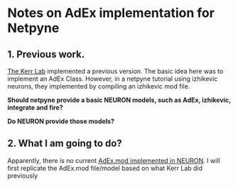 # Notes on AdEx implementation for Netpyne

## 1. Previous work. 
[The Kerr Lab](https://github.com/thekerrlab/netpyne/blob/add-adexp-example/doc/source/code/adExp.py) implemented a previous version.  The basic idea here was to implement an AdEx Class.  However, in a netpyne tutorial using izhikevic neurons, they implemented by compiling an izhikevic mod file.

   __Should netpyne provide a basic NEURON models, such as AdEx, izhikevic, integrate and fire?__

   __Do NEURON provide those models?__


## 2. What I am going to do?
Apparently, there is no current [AdEx.mod implemented in NEURON](https://senselab.med.yale.edu/modeldb/ShowModel?model=147141). I will first replicate the AdEx.mod file/model based on what Kerr Lab did previously
